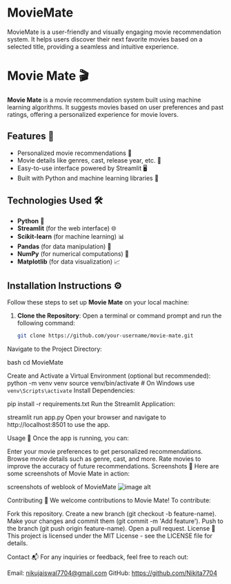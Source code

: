 # MovieMate
MovieMate is a user-friendly and visually engaging movie recommendation system. It helps users discover their next favorite movies based on a selected title, providing a seamless and intuitive experience.

# Movie Mate 🎬

**Movie Mate** is a movie recommendation system built using machine learning algorithms. It suggests movies based on user preferences and past ratings, offering a personalized experience for movie lovers.

## Features 🌟

- Personalized movie recommendations 🎯
- Movie details like genres, cast, release year, etc. 🎥
- Easy-to-use interface powered by Streamlit 🖥️
- Built with Python and machine learning libraries 🤖

## Technologies Used 🛠️

- **Python** 🐍
- **Streamlit** (for the web interface) 🌐
- **Scikit-learn** (for machine learning) 📊
- **Pandas** (for data manipulation) 📂
- **NumPy** (for numerical computations) 🔢
- **Matplotlib** (for data visualization) 📈

## Installation Instructions ⚙️

Follow these steps to set up **Movie Mate** on your local machine:

1. **Clone the Repository**:
   Open a terminal or command prompt and run the following command:
   ```bash
   git clone https://github.com/your-username/movie-mate.git
Navigate to the Project Directory:

bash
  cd MovieMate

Create and Activate a Virtual Environment (optional but recommended):
   python -m venv venv
source venv/bin/activate   # On Windows use `venv\Scripts\activate`
Install Dependencies:


pip install -r requirements.txt
Run the Streamlit Application:


streamlit run app.py
Open your browser and navigate to http://localhost:8501 to use the app.

Usage 📂
Once the app is running, you can:

Enter your movie preferences to get personalized recommendations.
Browse movie details such as genre, cast, and more.
Rate movies to improve the accuracy of future recommendations.
Screenshots 📸
Here are some screenshots of Movie Mate in action:

screenshots of weblook of MovieMate
![image alt](https://github.com/Nikita7704/MovieMate/blob/main/Screenshot%202025-01-06%20033308.png?raw=true)

Contributing 🤝
We welcome contributions to Movie Mate! To contribute:

Fork this repository.
Create a new branch (git checkout -b feature-name).
Make your changes and commit them (git commit -m 'Add feature').
Push to the branch (git push origin feature-name).
Open a pull request.
License 📜
This project is licensed under the MIT License - see the LICENSE file for details.

Contact 📬
For any inquiries or feedback, feel free to reach out:

Email: nikujaiswal7704@gmail.com
GitHub: https://github.com/Nikita7704

